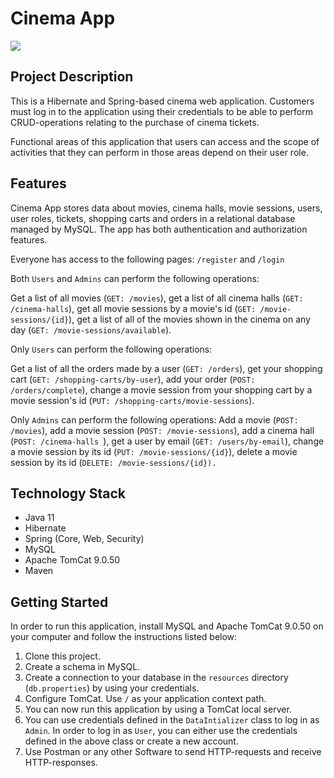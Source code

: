 # Cinema App

![](https://filmcycle.files.wordpress.com/2012/07/movie_theater_1.jpg)

Project Description
-------------
This is a Hibernate and Spring-based cinema web application. Customers must log in to the application using their credentials to be able to perform CRUD-operations relating to the purchase of cinema tickets.

Functional areas of this application that users can access and the scope of activities that they can perform in those areas depend on their user role.

Features
-------------
Cinema App stores data about movies, cinema halls, movie sessions, users, user roles, tickets, shopping carts and orders in a relational database managed by MySQL. The app has both authentication and authorization features.

Everyone has access to the following pages: `/register` and `/login`

Both `Users` and `Admins` can perform the following operations:

Get a list of all movies (`GET: /movies`), get a list of all cinema halls (`GET: /cinema-halls`),
get all movie sessions by a movie's id (`GET: /movie-sessions/{id}`),
get a list of all of the movies shown in the cinema on any day (`GET: /movie-sessions/available`).

Only `Users` can perform the following operations:

Get a list of all the orders made by a user (`GET: /orders`), get your shopping cart (`GET: /shopping-carts/by-user`), add your order (`POST: /orders/complete`), change a movie session from your shopping cart by a movie session's id (`PUT: /shopping-carts/movie-sessions`).

Only `Admins` can perform the following operations:
Add a movie (`POST: /movies`), add a movie session (`POST: /movie-sessions`), add a cinema hall (`POST: /cinema-halls `), get a user by email (`GET: /users/by-email`), change a movie session by its id (`PUT: /movie-sessions/{id}`), delete a movie session by its id (`DELETE: /movie-sessions/{id}).`


Technology Stack
-------------
- Java 11
- Hibernate
- Spring (Core, Web, Security)
- MySQL
- Apache TomCat 9.0.50
- Maven

Getting Started
-------------
In order to run this application, install MySQL and Apache TomCat 9.0.50 on your computer and follow the instructions listed below:
1. Clone this project.
2. Create a schema in MySQL.
3. Create a connection to your database in the `resources` directory (`db.properties`) by using your credentials.
4. Configure TomCat. Use `/` as your application context path.
5. You can now run this application by using a TomCat local server.
6. You can use credentials defined in the `DataIntializer` class to log in as `Admin`. In order to log in as `User`, you can either use the credentials defined in the above class or create a new account.
7. Use Postman or any other Software to send HTTP-requests and receive HTTP-responses.